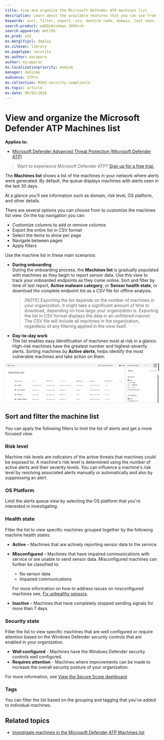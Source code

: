 ```yaml
---
title: View and organize the Microsoft Defender ATP machines list
description: Learn about the available features that you can use from the Machines list such as sorting, filtering, and exporting the list to enhance investigations.
keywords: sort, filter, export, csv, machine name, domain, last seen, internal IP, health state, active alerts, active malware detections, threat category, review alerts, network, connection, malware, type, password stealer, ransomware, exploit, threat, general malware, unwanted software
search.product: eADQiWindows 10XVcnh
search.appverid: met150
ms.prod: w10
ms.mktglfcycl: deploy
ms.sitesec: library
ms.pagetype: security
ms.author: macapara
author: mjcaparas
ms.localizationpriority: medium
manager: dansimp
audience: ITPro
ms.collection: M365-security-compliance 
ms.topic: article
ms.date: 09/03/2018
---
```


# View and organize the Microsoft Defender ATP Machines list

**Applies to:**


- [Microsoft Defender Advanced Threat Protection (Microsoft Defender ATP)](https://go.microsoft.com/fwlink/p/?linkid=2069559)

>Want to experience Microsoft Defender ATP? [Sign up for a free trial.](https://www.microsoft.com/en-us/WindowsForBusiness/windows-atp?ocid=docs-wdatp-machinesview-abovefoldlink)

The **Machines list** shows a list of the machines in your network where alerts were generated. By default, the queue displays machines with alerts seen in the last 30 days.  

At a glance you'll see information such as domain, risk level, OS platform, and other details. 


There are several options you can choose from to customize the machines list view. 
On the top navigation you can:
- Customize columns to add or remove columns 
- Export the entire list in CSV format
- Select the items to show per page
- Navigate between pages
- Apply filters


Use the machine list in these main scenarios:

- **During onboarding**<br>
  During the onboarding process, the **Machines list** is gradually populated with machines as they begin to report sensor data. Use this view to track your onboarded endpoints as they come online. Sort and filter by time of last report, **Active malware category**, or **Sensor health state**, or download the complete endpoint list as a CSV file for offline analysis.
    
    >[NOTE]
    > Exporting the list depends on the number of machines in your organization. It might take a significant amount of time to download, depending on how large your organization is.
Exporting the list in CSV format displays the data in an unfiltered manner. The CSV file will include all machines in the organization, regardless of any filtering applied in the view itself.

- **Day-to-day work** <br>
  The list enables easy identification of machines most at risk in a glance. High-risk machines have the greatest number and highest-severity alerts. Sorting machines by **Active alerts**, helps identify the most vulnerable machines and take action on them.


![Image of machines list with list of machines](images/machines-list.png)

## Sort and filter the machine list
You can apply the following filters to limit the list of alerts and get a more focused view. 


### Risk level
Machine risk levels are indicators of the active threats that machines could be exposed to. A machine's risk level is determined using the number of active alerts and their severity levels. You can influence a machine's risk level by resolving associated alerts manually or automatically and also by suppressing an alert.

### OS Platform
Limit the alerts queue view by selecting the OS platform that you're interested in investigating.

### Health state
Filter the list to view specific machines grouped together by the following machine health states:

- **Active** – Machines that are actively reporting sensor data to the service.
- **Misconfigured** – Machines that have impaired communications with service or are unable to send sensor data. Misconfigured machines can further be classified to:
  - No sensor data
  - Impaired communications

  For more information on how to address issues on misconfigured machines see,  [Fix unhealthy sensors](fix-unhealthy-sensors.md).
-	**Inactive** – Machines that have completely stopped sending signals for more than 7 days.


### Security state
Filter the list to view specific machines that are well configured or require attention based on the Windows Defender security controls that are enabled in your organization. 


- **Well configured** - Machines have the Windows Defender security controls well configured. 
- **Requires attention** - Machines where improvements can be made to increase the overall security posture of your organization.

For more information, see [View the Secure Score dashboard](secure-score-dashboard.md).

### Tags
You can filter the list based on the grouping and tagging that you've added to individual machines. 


## Related topics
- [Investigate machines in the Microsoft Defender ATP Machines list](investigate-machines.md)


